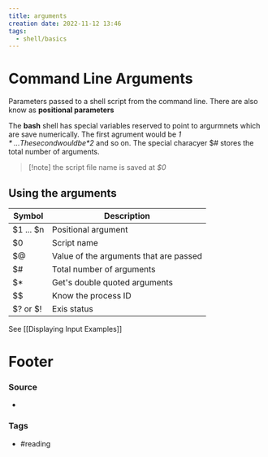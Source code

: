 ```yaml
---
title: arguments
creation date: 2022-11-12 13:46
tags:
  - shell/basics
---
```


# Command Line Arguments

Parameters passed to a shell script from the command line. There are also know as **positional parameters**

The **bash** shell has special variables reserved to point to argurmnets which are save numerically. The first agrument would be *$1*... The second would be *$2* and so on. The special characyer $# stores the total number of arguments.

> [!note] the script file name is saved at *$0*

## Using the arguments

| Symbol    | Description                            |
| --------- | -------------------------------------- |
| $1 ... $n | Positional argument                    |
| $0        | Script name                            |
| $@        | Value of the arguments that are passed |
| $#        | Total number of arguments              |
| $*        | Get's double quoted arguments          |
| \$\$      | Know the process ID                    |
| $? or $!  | Exis status                                       |

See [[Displaying Input Examples]]

# Footer
### Source
- 
### Tags
- #reading


